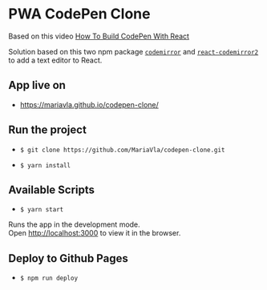 # PWA CodePen Clone


Based on this video [How To Build CodePen With React](https://www.youtube.com/watch?v=wcVxX7lu2d4)

Solution based on this two npm package [`codemirror`](https://github.com/codemirror/CodeMirror) and [`react-codemirror2`](https://www.npmjs.com/package/react-codemirror2) to add a text editor to React.

## App live on

* https://mariavla.github.io/codepen-clone/

## Run the project

* `$ git clone https://github.com/MariaVla/codepen-clone.git`

* `$ yarn install`


## Available Scripts

* `$ yarn start`

Runs the app in the development mode.<br />
Open [http://localhost:3000](http://localhost:3000) to view it in the browser.

## Deploy to Github Pages

* `$ npm run deploy`
